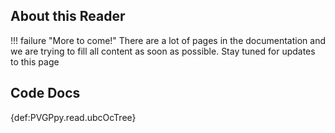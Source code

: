 ## About this Reader
!!! failure "More to come!"
    There are a lot of pages in the documentation and we are trying to fill all content as soon as possible. Stay tuned for updates to this page

<!--- TODO --->



## Code Docs

{def:PVGPpy.read.ubcOcTree}
